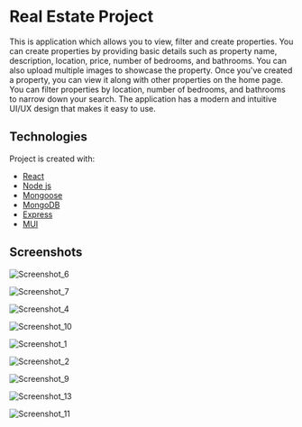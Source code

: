 
# Real Estate Project

This is application which allows you to view, filter and create properties. You can create properties by providing basic details such as property name, description, location, price, number of bedrooms, and bathrooms. You can also upload multiple images to showcase the property. Once you've created a property, you can view it along with other properties on the home page. You can filter properties by location, number of bedrooms, and bathrooms to narrow down your search. The application has a modern and intuitive UI/UX design that makes it easy to use.


## Technologies
Project is created with:
- [React](https://reactjs.org)
- [Node js](https://nodejs.org/en/)
- [Mongoose](https://mongoosejs.com)
- [MongoDB](https://www.mongodb.com)
- [Express](https://expressjs.com)
- [MUI](https://mui.com/material-ui/getting-started/overview/)



## Screenshots

![Screenshot_6](https://user-images.githubusercontent.com/86678700/226855067-366a9133-5674-4cd7-a950-662323f058c3.png)

![Screenshot_7](https://user-images.githubusercontent.com/86678700/226855182-b9ce558c-b9e1-4931-a8f6-05dfd14631e3.png)

![Screenshot_4](https://user-images.githubusercontent.com/86678700/226855424-0c393d18-24eb-429d-ba0d-13e1489f5036.png)

![Screenshot_10](https://user-images.githubusercontent.com/86678700/226855540-e0b7c2cb-c7f7-4a1a-a6d7-84400a31cee2.png)

![Screenshot_1](https://user-images.githubusercontent.com/86678700/226855575-7c5b4182-1ff8-478f-ac5b-a969a0996de2.png)

![Screenshot_2](https://user-images.githubusercontent.com/86678700/226855607-3df21bdf-8fe4-46f3-8317-9d38a7e63577.png)

![Screenshot_9](https://user-images.githubusercontent.com/86678700/226855926-a2700060-f72a-48f8-8892-9a2d7fd2ed43.png)

![Screenshot_13](https://user-images.githubusercontent.com/86678700/226855751-5c320e0e-188f-4cbb-9296-80ea61aeb6af.png)

![Screenshot_11](https://user-images.githubusercontent.com/86678700/226855856-510c0141-5dd9-47bd-bece-d52531dfc1b0.png)
